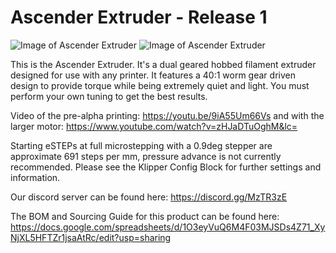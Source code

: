 # Ascender Extruder - Release 1

![Image of Ascender Extruder](https://github.com/Annex-Engineering/Ascender-Extruder/blob/master/Renders/Ascender_Front.JPG?raw=true?raw=true)
![Image of Ascender Extruder](https://github.com/Annex-Engineering/Ascender-Extruder/blob/master/Renders/Ascender_Rear.JPG?raw=true?raw=true)

This is the Ascender Extruder. It's a dual geared hobbed filament extruder designed for use with any printer. It features a 40:1 worm gear driven design to provide torque while being extremely quiet and light. You must perform your own tuning to get the best results.

Video of the pre-alpha printing: https://youtu.be/9iA55Um66Vs and with the larger motor: https://www.youtube.com/watch?v=zHJaDTuOghM&lc=

Starting eSTEPs at full microstepping with a 0.9deg stepper are approximate 691 steps per mm, pressure advance is not currently recommended. Please see the Klipper Config Block for further settings and information.

Our discord server can be found here: https://discord.gg/MzTR3zE

The BOM and Sourcing Guide for this product can be found here: https://docs.google.com/spreadsheets/d/1O3eyVuQ6M4F03MJSDs4Z71_XyNjXL5HFTZr1jsaAtRc/edit?usp=sharing


